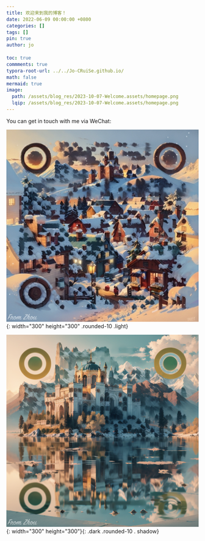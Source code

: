 ```yaml
---
title: 欢迎来到我的博客！
date: 2022-06-09 00:00:00 +0800
categories: []
tags: []     
pin: true
author: jo

toc: true
commments: true
typora-root-url: ../../Jo-CRuiSe.github.io/
math: false
mermaid: true
image: 
  path: /assets/blog_res/2023-10-07-Welcome.assets/homepage.png
  lqip: /assets/blog_res/2023-10-07-Welcome.assets/homepage.png
---
```


You can get in touch with me via WeChat:

![HomePageQRCodeLight](/assets/blog_res/2023-10-07-Welcome.assets/HomePageQRCodeLight.png){: width="300" height="300" .rounded-10 .light}



![HomePageQRCodeDark](/assets/blog_res/2023-10-07-Welcome.assets/HomePageQRCodeDark.png){: width="300" height="300"}{: .dark .rounded-10 . shadow}



